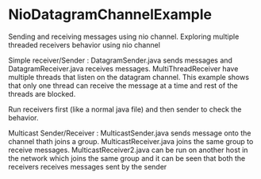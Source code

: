 # NioDatagramChannelExample
Sending and receiving messages using nio channel. Exploring multiple threaded receivers behavior using nio channel

Simple receiver/Sender :
DatagramSender.java sends messages and DatagramReceiver.java receives messages.
MultiThreadReceiver have multiple threads that listen on the datagram channel. This example shows that only one thread can receive the message at a time and rest of the threads are blocked.

Run receivers first (like a normal java file) and then sender to check the behavior.

Multicast Sender/Receiver :
MulticastSender.java sends message onto the channel thath joins a group. MulticastReceiver.java joins the same group to receive messages. MulticastReceiver2.java can be run on another host in the network which joins the same group and it can be seen that both the receivers receives messages sent by the sender
